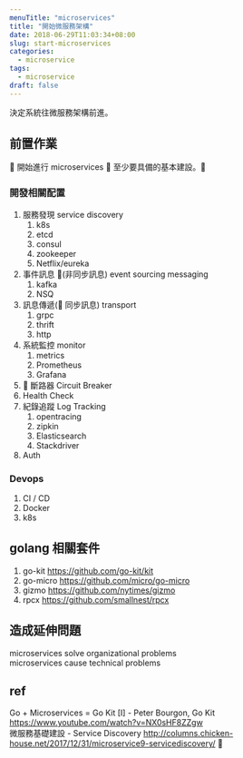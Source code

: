 ```yaml
---
menuTitle: "microservices"
title: "開始微服務架構"
date: 2018-06-29T11:03:34+08:00
slug: start-microservices
categories:
  - microservice
tags:
  - microservice
draft: false
---
```


決定系統往微服務架構前進。

<!--more-->

## 前置作業

 開始進行 microservices  至少要具備的基本建設。

### 開發相關配置

1. 服務發現 service discovery
   1. k8s
   2. etcd
   3. consul
   4. zookeeper
   5. Netflix/eureka
2. 事件訊息 (非同步訊息) event sourcing messaging
   1. kafka
   2. NSQ
3. 訊息傳遞( 同步訊息) transport
   1. grpc
   2. thrift
   3. http
4. 系統監控 monitor
   1. metrics
   2. Prometheus
   3. Grafana
5.  斷路器 Circuit Breaker
6. Health Check
7. 紀錄追蹤 Log Tracking
   1. opentracing
   2. zipkin
   3. Elasticsearch
   4. Stackdriver
8. Auth

### Devops

1. CI / CD
2. Docker
3. k8s

## golang 相關套件

1. go-kit <https://github.com/go-kit/kit>
2. go-micro <https://github.com/micro/go-micro>
3. gizmo <https://github.com/nytimes/gizmo>
4. rpcx <https://github.com/smallnest/rpcx>

## 造成延伸問題

microservices solve organizational problems  
microservices cause technical problems

## ref

Go + Microservices = Go Kit [I] - Peter Bourgon, Go Kit <https://www.youtube.com/watch?v=NX0sHF8ZZgw>  
微服務基礎建設 - Service Discovery <http://columns.chicken-house.net/2017/12/31/microservice9-servicediscovery/>

